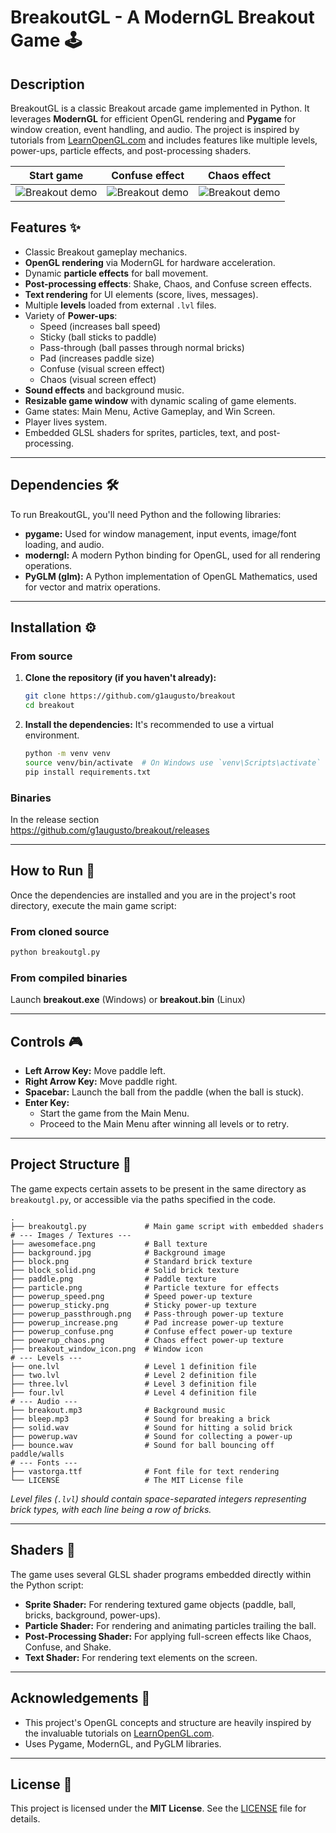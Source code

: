 # BreakoutGL - A ModernGL Breakout Game 🕹️

## Description

BreakoutGL is a classic Breakout arcade game implemented in Python. It leverages **ModernGL** for efficient OpenGL rendering and **Pygame** for window creation, event handling, and audio. The project is inspired by tutorials from [LearnOpenGL.com](https://learnopengl.com/) and includes features like multiple levels, power-ups, particle effects, and post-processing shaders.

| Start game | Confuse effect | Chaos effect |
|---|---|---|
|![Breakout demo](README/BreakoutIntro.gif)|![Breakout demo](README/BreakoutConfuse.gif)|![Breakout demo](README/BreakoutChaos.gif)

## Features ✨

* Classic Breakout gameplay mechanics.
* **OpenGL rendering** via ModernGL for hardware acceleration.
* Dynamic **particle effects** for ball movement.
* **Post-processing effects**: Shake, Chaos, and Confuse screen effects.
* **Text rendering** for UI elements (score, lives, messages).
* Multiple **levels** loaded from external `.lvl` files.
* Variety of **Power-ups**:
    * Speed (increases ball speed)
    * Sticky (ball sticks to paddle)
    * Pass-through (ball passes through normal bricks)
    * Pad (increases paddle size)
    * Confuse (visual screen effect)
    * Chaos (visual screen effect)
* **Sound effects** and background music.
* **Resizable game window** with dynamic scaling of game elements.
* Game states: Main Menu, Active Gameplay, and Win Screen.
* Player lives system.
* Embedded GLSL shaders for sprites, particles, text, and post-processing.


---

## Dependencies 🛠️

To run BreakoutGL, you'll need Python and the following libraries:

* **pygame:** Used for window management, input events, image/font loading, and audio.
* **moderngl:** A modern Python binding for OpenGL, used for all rendering operations.
* **PyGLM (glm):** A Python implementation of OpenGL Mathematics, used for vector and matrix operations.

---

## Installation ⚙️

### From source
1.  **Clone the repository (if you haven't already):**
    ```bash
    git clone https://github.com/g1augusto/breakout 
    cd breakout 
    ```

2.  **Install the dependencies:**
    It's recommended to use a virtual environment.
    ```bash
    python -m venv venv
    source venv/bin/activate  # On Windows use `venv\Scripts\activate`
    pip install requirements.txt
    ```

### Binaries

In the release section<br>
https://github.com/g1augusto/breakout/releases

---

## How to Run 🚀

Once the dependencies are installed and you are in the project's root directory, execute the main game script:

### From cloned source
```bash
python breakoutgl.py
```

### From compiled binaries
Launch <b>breakout.exe</b> (Windows) or <b>breakout.bin</b> (Linux) 

-----

## Controls 🎮

  * **Left Arrow Key:** Move paddle left.
  * **Right Arrow Key:** Move paddle right.
  * **Spacebar:** Launch the ball from the paddle (when the ball is stuck).
  * **Enter Key:**
      * Start the game from the Main Menu.
      * Proceed to the Main Menu after winning all levels or to retry.

-----

## Project Structure 📂

The game expects certain assets to be present in the same directory as `breakoutgl.py`, or accessible via the paths specified in the code.

```
.
├── breakoutgl.py             # Main game script with embedded shaders
# --- Images / Textures ---
├── awesomeface.png           # Ball texture
├── background.jpg            # Background image
├── block.png                 # Standard brick texture
├── block_solid.png           # Solid brick texture
├── paddle.png                # Paddle texture
├── particle.png              # Particle texture for effects
├── powerup_speed.png         # Speed power-up texture
├── powerup_sticky.png        # Sticky power-up texture
├── powerup_passthrough.png   # Pass-through power-up texture
├── powerup_increase.png      # Pad increase power-up texture
├── powerup_confuse.png       # Confuse effect power-up texture
├── powerup_chaos.png         # Chaos effect power-up texture
├── breakout_window_icon.png  # Window icon
# --- Levels ---
├── one.lvl                   # Level 1 definition file
├── two.lvl                   # Level 2 definition file
├── three.lvl                 # Level 3 definition file
├── four.lvl                  # Level 4 definition file
# --- Audio ---
├── breakout.mp3              # Background music
├── bleep.mp3                 # Sound for breaking a brick
├── solid.wav                 # Sound for hitting a solid brick
├── powerup.wav               # Sound for collecting a power-up
├── bounce.wav                # Sound for ball bouncing off paddle/walls
# --- Fonts ---
├── vastorga.ttf              # Font file for text rendering
└── LICENSE                   # The MIT License file
```

*Level files (`.lvl`) should contain space-separated integers representing brick types, with each line being a row of bricks.*

-----

## Shaders 🎨

The game uses several GLSL shader programs embedded directly within the Python script:

  * **Sprite Shader:** For rendering textured game objects (paddle, ball, bricks, background, power-ups).
  * **Particle Shader:** For rendering and animating particles trailing the ball.
  * **Post-Processing Shader:** For applying full-screen effects like Chaos, Confuse, and Shake.
  * **Text Shader:** For rendering text elements on the screen.

-----

## Acknowledgements 🙏

  * This project's OpenGL concepts and structure are heavily inspired by the invaluable tutorials on [LearnOpenGL.com](https://learnopengl.com/).
  * Uses Pygame, ModernGL, and PyGLM libraries.

-----

## License 📄

This project is licensed under the **MIT License**. See the [LICENSE](https://github.com/g1augusto/breakout?tab=MIT-1-ov-file#MIT-1-ov-file) file for details.

